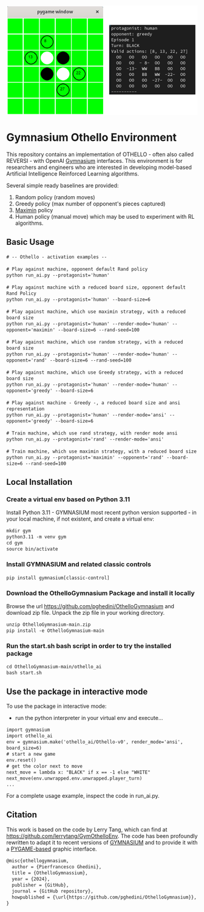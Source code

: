 <img src="othello_ai/imgs/ScreenHumanAnsi.png">  

# Gymnasium Othello Environment

This repository contains an implementation of OTHELLO - often also called REVERSI - with OpenAI [Gymnasium](https://gymnasium.farama.org/index.html) interfaces. This environment is for researchers and engineers who are interested in developing model-based Artificial Intelligence Reinforced Learning algorithms.

Several simple ready baselines are provided:
1. Random policy (random moves)
2. Greedy policy (max number of opponent's pieces captured)
3. [Maximin](https://en.wikipedia.org/wiki/Minimax) policy
4. Human policy (manual move)
which may be used to experiment with RL algorithms.

## Basic Usage

```
# -- Othello - activation examples --

# Play against machine, opponent default Rand policy
python run_ai.py --protagonist='human'

# Play against machine with a reduced board size, opponent default Rand Policy
python run_ai.py --protagonist='human' --board-size=6

# Play against machine, which use maximin strategy, with a reduced board size
python run_ai.py --protagonist='human' --render-mode='human' --opponent='maximin' --board-size=6 --rand-seed=100

# Play against machine, which use random strategy, with a reduced board size
python run_ai.py --protagonist='human' --render-mode='human' --opponent='rand' --board-size=6 --rand-seed=100

# Play against machine, which use Greedy strategy, with a reduced board size
python run_ai.py --protagonist='human' --render-mode='human' --opponent='greedy' --board-size=6

# Play against machine - Greedy -, a reduced board size and ansi representation
python run_ai.py --protagonist='human' --render-mode='ansi' --opponent='greedy' --board-size=6

# Train machine, which use rand strategy, with render mode ansi
python run_ai.py --protagonist='rand' --render-mode='ansi'

# Train machine, which use maximin strategy, with a reduced board size
python run_ai.py --protagonist='maximin' --opponent='rand' --board-size=6 --rand-seed=100

```

## Local Installation
### Create a virtual env based on Python 3.11
Install Python 3.11 - GYMNASIUM most recent python version supported - in your local machine, if not existent, and create a virtual env:
```
mkdir gym
python3.11 -m venv gym
cd gym
source bin/activate
```
### Install GYMNASIUM and related classic controls
```
pip install gymnasium[classic-control]
```
### Download the OthelloGymnasium Package and install it locally
Browse the url https://github.com/pghedini/OthelloGymnasium and download zip file. 
Unpack the zip file in your working directory. 
```
unzip OthelloGymnasium-main.zip
pip install -e OthelloGymnasium-main
```
### Run the start.sh bash script in order to try the installed package
```
cd OthelloGymnasium-main/othello_ai
bash start.sh
```
## Use the package in interactive mode
To use the package in interactive mode:
- run the python interpreter in your virtual env and execute...
```
import gymnasium
import othello_ai
env = gymnasium.make('othello_ai/Othello-v0', render_mode='ansi', board_size=6)
# start a new game
env.reset()
# get the color next to move
next_move = lambda x: "BLACK" if x == -1 else "WHITE"
next_move(env.unwrapped.env.unwrapped.player_turn)
...
```
For a complete usage example, inspect the code in run_ai.py.

## Citation
This work is based on the code by Lerry Tang, which can find at https://github.com/lerrytang/GymOthelloEnv.
The code has been profoundly rewritten to adapt it to recent versions of [GYMNASIUM](https://gymnasium.farama.org/index.html) and to provide it with a [PYGAME-based](https://www.pygame.org) graphic interface.

```
@misc{othellogymnasium,
  author = {Pierfrancesco Ghedini},
  title = {OthelloGymnassium},
  year = {2024},
  publisher = {GitHub},
  journal = {GitHub repository},
  howpublished = {\url{https://github.com/pghedini/OthelloGymnasium}},
}
```
